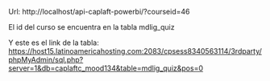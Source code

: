 Url: http://localhost/api-caplaft-powerbi/?courseid=46

El id del curso se encuentra en la tabla mdlig_quiz

Y este es el link de la tabla: https://host15.latinoamericahosting.com:2083/cpsess8340563114/3rdparty/phpMyAdmin/sql.php?server=1&db=caplaftc_mood134&table=mdlig_quiz&pos=0